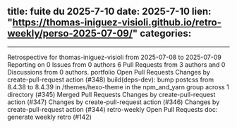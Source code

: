  
title:  fuite du 2025-7-10
date: 2025-7-10
lien: "https://thomas-iniguez-visioli.github.io/retro-weekly/perso-2025-07-09/"
categories:
  - 
---

Retrospective for thomas-iniguez-visioli from 2025-07-08 to 2025-07-09
Reporting on 0 Issues from 0 authors
6 Pull Requests from 3 authors
and 0 Discussions from 0 authors.
portfolio
Open Pull Requests
Changes by create-pull-request action (#348)
build(deps-dev): bump postcss from 8.4.38 to 8.4.39 in /themes/hexo-theme in the npm_and_yarn group across 1 directory (#345)
Merged Pull Requests
Changes by create-pull-request action (#347)
Changes by create-pull-request action (#346)
Changes by create-pull-request action (#344)
retro-weekly
Open Pull Requests
doc: generate weekly retro (#142)

